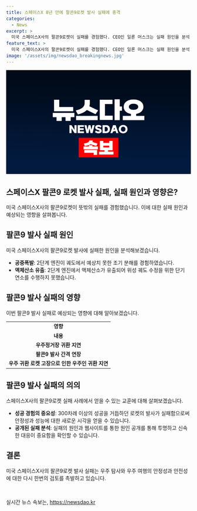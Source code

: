 ```yaml
---
title: 스페이스X 8년 만에 팔콘9로켓 발사 실패에 충격
categories:
  - News
excerpt: >
  미국 스페이스X사의 팔콘9로켓이 실패를 경험했다. CEO인 일론 머스크는 실패 원인을 분석 중이라고 밝혔다. 이번 실패로 인해 국제우주정거장에 보내진 우주인들의 귀환이 지연될 수 있고, 로켓의 발사 주기도 더 길어질 전망이다. 실패의 원인에 대해 스페이스X와 머스크의 설명이 상이하며, 이번 사건으로 스페이스 업계에 영향을 미칠 것으로 예측된다.
feature_text: >
  미국 스페이스X사의 팔콘9로켓이 실패를 경험했다. CEO인 일론 머스크는 실패 원인을 분석 중이라고 밝혔다. 이번 실패로 인해 국제우주정거장에 보내진 우주인들의 귀환이 지연될 수 있고, 로켓의 발사 주기도 더 길어질 전망이다. 실패의 원인에 대해 스페이스X와 머스크의 설명이 상이하며, 이번 사건으로 스페이스 업계에 영향을 미칠 것으로 예측된다.
image: '/assets/img/newsdao_breakingnews.jpg'
---
```


<p><img src="/assets/img/newsdao_breakingnews.jpg" alt="implanttips 속보" /></p>

<h2 data-ke-size="size26">스페이스X 팔콘9 로켓 발사 실패, 실패 원인과 영향은?</h2>

<p data-ke-size="size16">미국 스페이스X사의 팔콘9로켓이 뜻밖의 실패를 경험했습니다. 이에 대한 실패 원인과 예상되는 영향을 살펴봅니다.</p>

<h2 data-ke-size="size26">팔콘9 발사 실패 원인</h2>

<p data-ke-size="size16">미국 스페이스X사의 팔콘9로켓 발사에 실패한 원인을 분석해보겠습니다.</p>

<ul>
  <li><b>공중폭발</b>: 2단계 엔진이 궤도에서 예상치 못한 조기 분해를 경험하였습니다.</li>
  <li><b>액체산소 유출</b>: 2단계 엔진에서 액체산소가 유출되어 위성 궤도 수정을 위한 단기 연소를 수행하지 못했습니다.</li>
</ul>

<h2 data-ke-size="size26">팔콘9 발사 실패의 영향</h2>

<p data-ke-size="size16">이번 팔콘9 발사 실패로 예상되는 영향에 대해 알아보겠습니다.</p>

<table>
  <tr>
    <td style="text-align: center; height: 17px;"><b>영향</b></td>
  </tr>
  <tr>
    <td style="text-align: center; height: 17px;"><b>내용</b></td>
  </tr>
  <tr>
    <td style="text-align: center; height: 17px;"><b>우주정거장 귀환 지연</b></td>
  </tr>
  <tr>
    <td style="text-align: center; height: 17px;"><b>팔콘9 발사 간격 연장</b></td>
  </tr>
  <tr>
    <td style="text-align: center; height: 17px;"><b>우주 귀환 로켓 고장으로 인한 우주인 귀환 지연</b></td>
  </tr>
</table>

<h2 data-ke-size="size26">팔콘9 발사 실패의 의의</h2>

<p data-ke-size="size16">스페이스X사의 팔콘9로켓 실패 사례에서 얻을 수 있는 교훈에 대해 살펴보겠습니다.</p>

<ul>
  <li><b>성공 경험의 중요성</b>: 300차례 이상의 성공을 거듭하던 로켓의 발사가 실패함으로써 안정성과 성능에 대한 새로운 시각을 얻을 수 있습니다.</li>
  <li><b>공개된 실패 분석</b>: 실패의 원인과 웹사이트를 통한 원인 공개를 통해 투명하고 신속한 대응이 중요함을 확인할 수 있습니다.</li>
</ul>

<h2 data-ke-size="size26">결론</h2>

<p data-ke-size="size16">미국 스페이스X사의 팔콘9로켓 발사 실패는 우주 탐사와 우주 여행의 안정성과 안전성에 대한 다시 한번의 검토를 촉발하고 있습니다.</p>

<p data-ke-size="size16">&nbsp;</p>
실시간 뉴스 속보는, <a href="https://newsdao.kr" rel="dofollow">https://newsdao.kr</a>


